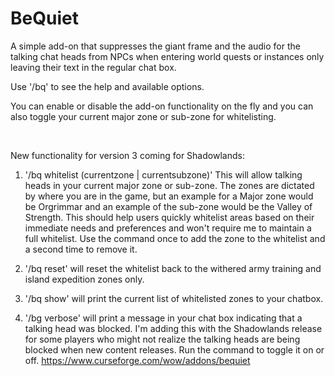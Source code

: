 # BeQuiet
A simple add-on that suppresses the giant frame and the audio for the talking chat heads from NPCs when entering world quests or instances only leaving their text in the regular chat box.

Use '/bq' to see the help and available options.

You can enable or disable the add-on functionality on the fly and you can also toggle your current major zone or sub-zone for whitelisting.

 

New functionality for version 3 coming for Shadowlands:

1. '/bq whitelist (currentzone | currentsubzone)' This will allow talking heads in your current major zone or sub-zone. The zones are dictated by where you are in the game, but an example for a Major zone would be Orgrimmar and an example of the sub-zone would be the Valley of Strength. This should help users quickly whitelist areas based on their immediate needs and preferences and won't require me to maintain a full whitelist. Use the command once to add the zone to the whitelist and a second time to remove it.

2. '/bq reset' will reset the whitelist back to the withered army training and island expedition zones only.

3. '/bq show' will print the current list of whitelisted zones to your chatbox.

4. '/bg verbose' will print a message in your chat box indicating that a talking head was blocked. I'm adding this with the Shadowlands release for some players who might not realize the talking heads are being blocked when new content releases. Run the command to toggle it on or off.
https://www.curseforge.com/wow/addons/bequiet
